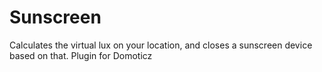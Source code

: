 # Sunscreen
Calculates the virtual lux on your location, and closes a sunscreen device based on that. Plugin for Domoticz
